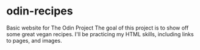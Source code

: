 # odin-recipes
Basic website for The Odin Project
The goal of this project is to show off some great vegan recipes.
I'll be practicing my HTML skills, including links to pages, and images.